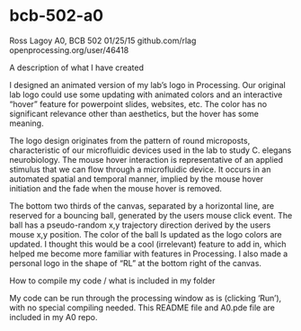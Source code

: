 # bcb-502-a0
Ross Lagoy
A0, BCB 502
01/25/15
github.com/rlag
openprocessing.org/user/46418

A description of what I have created

I designed an animated version of my lab’s logo in Processing. Our original lab logo could use some updating with animated colors and an interactive “hover” feature for powerpoint slides, websites, etc. The color has no significant relevance other than aesthetics, but the hover has some meaning.

The logo design originates from the pattern of round microposts, characteristic of our microfluidic devices used in the lab to study C. elegans neurobiology. The mouse hover interaction is representative of an applied stimulus that we can flow through a microfluidic device. It occurs in an automated spatial and temporal manner, implied by the mouse hover initiation and the fade when the mouse hover is removed.

The bottom two thirds of the canvas, separated by a horizontal line, are reserved for a bouncing ball, generated by the users mouse click event. The ball has a pseudo-random x,y trajectory direction derived by the users mouse x,y position. The color of the ball Is updated as the logo colors are updated. I thought this would be a cool (irrelevant) feature to add in, which helped me become more familiar with features in Processing. I also made a personal logo in the shape of “RL” at the bottom right of the canvas.

How to compile my code / what is included in my folder

My code can be run through the processing window as is (clicking ‘Run’), with no special compiling needed. This README file and A0.pde file are included in my A0 repo.

